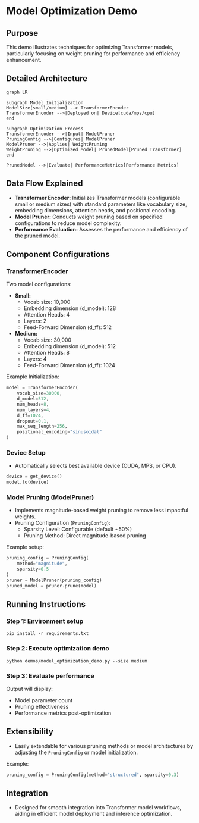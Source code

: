# Model Optimization Demo

## Purpose

This demo illustrates techniques for optimizing Transformer models, particularly focusing on weight pruning for performance and efficiency enhancement.

## Detailed Architecture

```mermaid
graph LR

subgraph Model Initialization
ModelSize[small/medium] --> TransformerEncoder
TransformerEncoder -->|Deployed on| Device[cuda/mps/cpu]
end

subgraph Optimization Process
TransformerEncoder -->|Input| ModelPruner
PruningConfig -->|Configures| ModelPruner
ModelPruner -->|Applies| WeightPruning
WeightPruning -->|Optimized Model| PrunedModel[Pruned Transformer]
end

PrunedModel -->|Evaluate| PerformanceMetrics[Performance Metrics]
```

## Data Flow Explained

- **Transformer Encoder:** Initializes Transformer models (configurable small or medium sizes) with standard parameters like vocabulary size, embedding dimensions, attention heads, and positional encoding.
- **Model Pruner:** Conducts weight pruning based on specified configurations to reduce model complexity.
- **Performance Evaluation:** Assesses the performance and efficiency of the pruned model.

## Component Configurations

### TransformerEncoder

Two model configurations:

- **Small:**
  - Vocab size: 10,000
  - Embedding dimension (d_model): 128
  - Attention Heads: 4
  - Layers: 2
  - Feed-Forward Dimension (d_ff): 512
- **Medium:**
  - Vocab size: 30,000
  - Embedding dimension (d_model): 512
  - Attention Heads: 8
  - Layers: 4
  - Feed-Forward Dimension (d_ff): 1024

Example Initialization:

```python
model = TransformerEncoder(
    vocab_size=30000,
    d_model=512,
    num_heads=8,
    num_layers=4,
    d_ff=1024,
    dropout=0.1,
    max_seq_length=256,
    positional_encoding="sinusoidal"
)
```

### Device Setup

- Automatically selects best available device (CUDA, MPS, or CPU).

```python
device = get_device()
model.to(device)
```

### Model Pruning (ModelPruner)

- Implements magnitude-based weight pruning to remove less impactful weights.
- Pruning Configuration (`PruningConfig`):
  - Sparsity Level: Configurable (default ~50%)
  - Pruning Method: Direct magnitude-based pruning

Example setup:

```python
pruning_config = PruningConfig(
    method="magnitude",
    sparsity=0.5
)
pruner = ModelPruner(pruning_config)
pruned_model = pruner.prune(model)
```

## Running Instructions

### Step 1: Environment setup

```shell
pip install -r requirements.txt
```

### Step 2: Execute optimization demo

```shell
python demos/model_optimization_demo.py --size medium
```

### Step 3: Evaluate performance

Output will display:

- Model parameter count
- Pruning effectiveness
- Performance metrics post-optimization

## Extensibility

- Easily extendable for various pruning methods or model architectures by adjusting the `PruningConfig` or model initialization.

Example:

```python
pruning_config = PruningConfig(method="structured", sparsity=0.3)
```

## Integration

- Designed for smooth integration into Transformer model workflows, aiding in efficient model deployment and inference optimization.